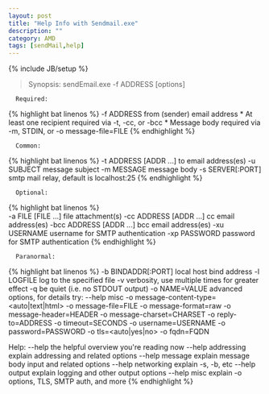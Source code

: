 ```yaml
---
layout: post
title: "Help Info with Sendmail.exe"
description: ""
category: AMD
tags: [sendMail,help]
---
```

{% include JB/setup %}

> Synopsis:  sendEmail.exe -f ADDRESS [options]

```
  Required:
```
{% highlight bat linenos %}
    -f ADDRESS                from (sender) email address
    * At least one recipient required via -t, -cc, or -bcc
    * Message body required via -m, STDIN, or -o message-file=FILE
{% endhighlight %}
```
  Common:
```
{% highlight bat linenos %}
    -t ADDRESS [ADDR ...]     to email address(es)
    -u SUBJECT                message subject
    -m MESSAGE                message body
    -s SERVER[:PORT]          smtp mail relay, default is localhost:25
{% endhighlight %}
```
  Optional:
```
{% highlight bat linenos %}  
    -a   FILE [FILE ...]      file attachment(s)
    -cc  ADDRESS [ADDR ...]   cc  email address(es)
    -bcc ADDRESS [ADDR ...]   bcc email address(es)
    -xu  USERNAME             username for SMTP authentication
    -xp  PASSWORD             password for SMTP authentication
{% endhighlight %}
```
  Paranormal:
```
{% highlight bat linenos %}
    -b BINDADDR[:PORT]        local host bind address
    -l LOGFILE                log to the specified file
    -v                        verbosity, use multiple times for greater effect
    -q                        be quiet (i.e. no STDOUT output)
    -o NAME=VALUE             advanced options, for details try: --help misc
        -o message-content-type=<auto|text|html>
        -o message-file=FILE         -o message-format=raw
        -o message-header=HEADER     -o message-charset=CHARSET
        -o reply-to=ADDRESS          -o timeout=SECONDS
        -o username=USERNAME         -o password=PASSWORD
        -o tls=<auto|yes|no>         -o fqdn=FQDN


  Help:
    --help                    the helpful overview you're reading now
    --help addressing         explain addressing and related options
    --help message            explain message body input and related 
options
    --help networking         explain -s, -b, etc
    --help output             explain logging and other output options
    --help misc               explain -o options, TLS, SMTP auth, and more
{% endhighlight %}